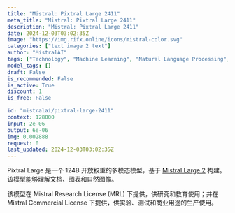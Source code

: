 ```yaml
---
title: "Mistral: Pixtral Large 2411"
meta_title: "Mistral: Pixtral Large 2411"
description: "Mistral: Pixtral Large 2411"
date: 2024-12-03T03:02:35Z
image: "https://img.rifx.online/icons/mistral-color.svg"
categories: ["text image 2 text"]
author: "MistralAI"
tags: ["Technology", "Machine Learning", "Natural Language Processing", "Computer Vision", "Data Science"]
model_tags: []
draft: False
is_recommended: False
is_active: True
discount: 1
is_free: False

id: "mistralai/pixtral-large-2411"
context: 128000
input: 2e-06
output: 6e-06
img: 0.002888
request: 0
last_updated: 2024-12-03T03:02:35Z
---
```


Pixtral Large 是一个 124B 开放权重的多模态模型，基于 [Mistral Large 2](/mistralai/mistral-large-2411) 构建。该模型能够理解文档、图表和自然图像。

该模型在 Mistral Research License (MRL) 下提供，供研究和教育使用；并在 Mistral Commercial License 下提供，供实验、测试和商业用途的生产使用。

